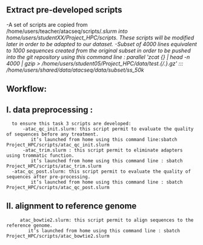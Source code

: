 ## Extract pre-developed scripts
-A set of scripts are copied from /home/users/teacher/atacseq/scripts/*.slurm  into home/users/studentXX/Project_HPC/scripts.
These scripts will be modified later in order to be adapted to our dataset.
-Subset of 4000 lines equivalent to 1000 sequences created from the original subset in order to be pushed into the git repository 
  using this command line : 
 parallel 'zcat {} | head -n 4000 | gzip > /home/users/student05/Project_HPC/data/test.{/.}.gz' ::: /home/users/shared/data/atacseq/data/subset/ss_50k*
   
 ## Workflow:
## I. data preprocessing :
      to ensure this task 3 scripts are developed:
          -atac_qc_init.slurm: this script permit to evaluate the quality of sequences before any treatment. 
             it’s launched from home using this command line:sbatch Project_HPC/scripts/atac_qc_init.slurm
          -atac_trim.slurm : this script permit to eliminate adapters using trommatic function. 
             it’s launched from home using this command line : sbatch Project_HPC/scripts/atac_trim.slurm
  	  -atac_qc_post.slurm: this script permit to evaluate the quality of sequences after pre-processing. 
             it’s launched from home using this command line : sbatch Project_HPC/scripts/atac_qc_post.slurm
## II. alignment to reference genome        
         atac_bowtie2.slurm: this script permit to align sequences to the reference genome.
            it’s launched from home using this command line : sbatch Project_HPC/scripts/atac_bowtie2.slurm
 
